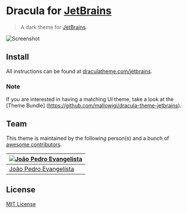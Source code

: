 # Dracula for [JetBrains](http://jetbrains.com)

> A dark theme for [JetBrains](http://jetbrains.com).

![Screenshot](https://draculatheme.com/assets/img/screenshots/jetbrains.png)

## Install

All instructions can be found at [draculatheme.com/jetbrains](https://draculatheme.com/jetbrains).

### Note

If you are interested in having a matching UI theme, take a look at the [Theme Bundle]
(https://github.com/mallowigi/dracula-theme-jetbrains).

## Team

This theme is maintained by the following person(s) and a bunch of [awesome contributors](https://github.com/dracula/jetbrains/graphs/contributors).

[![João Pedro Evangelista](https://avatars0.githubusercontent.com/u/5256711?v=3&s=70)](https://github.com/joaoevangelista) |
--- |
[João Pedro Evangelista](https://github.com/sleepiejohn) |

## License

[MIT License](./LICENSE)
